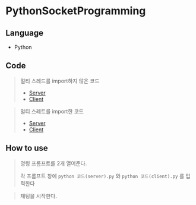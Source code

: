 # PythonSocketProgramming

## Language
- Python

## Code

>멀티 스레드를 import하지 않은 코드
>- [Server](socket/server.py)
>- [Client](socket/client.py)

>멀티 스레트를 import한 코드
>- [Server](socket_thread/server_thread.py)
>- [Client](socket_thread/client_thread.py)

## How to use
> 명령 프롬프트를 2개 열어준다.
> 
> 각 프롬프트 창에 ```python 코드(server).py``` 와 ```python 코드(client).py``` 를 입력한다

> 채팅을 시작한다.
